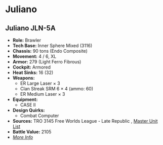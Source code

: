 # Juliano 

## Juliano JLN-5A 

- **Role:** Brawler 
- **Tech Base:** Inner Sphere Mixed (3116) 
- **Chassis:** 90 tons (Endo Composite) 
- **Movement:** 4 / 6, XL 
- **Armor:** 279 (Light Ferro Fibrous) 
- **Cockpit:** Armored 
- **Heat Sinks:** 16 (32) 
- **Weapons:** 
  - ER Large Laser × 3 
  - Clan Streak SRM 6 × 4 (ammo: 60) 
  - ER Medium Laser × 3 
- **Equipment:** 
  - CASE II 
- **Design Quirks:** 
  - Combat Computer 
- **Sources:** TRO 3145 Free Worlds League - Late Republic , [Master Unit List](http://masterunitlist.info/Unit/Details/6516/juliano-jln-5a) 
- **Battle Value:** 2105 
- [*More Info*](juliano/juliano_jln-5a.md) 

